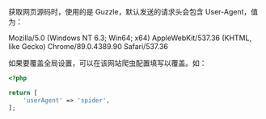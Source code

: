 获取网页源码时，使用的是 Guzzle，默认发送的请求头会包含 User-Agent，值为：

Mozilla/5.0 (Windows NT 6.3; Win64; x64) AppleWebKit/537.36 (KHTML, like Gecko) Chrome/89.0.4389.90 Safari/537.36

如果要覆盖全局设置，可以在该网站爬虫配置填写以覆盖。如：

```php
<?php

return [
    'userAgent' => 'spider',
];
```
